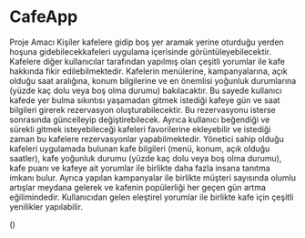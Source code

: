 # CafeApp

Proje Amacı
Kişiler kafelere gidip boş yer aramak yerine oturduğu yerden hoşuna gidebilecekkafeleri uygulama içerisinde görüntüleyebilecektir. Kafelere diğer kullanıcılar
tarafından yapılmış olan çeşitli yorumlar ile kafe hakkında fikir edilebilmektedir. Kafelerin menülerine, kampanyalarına, açık olduğu saat aralığına, konum bilgilerine ve en önemlisi yoğunluk durumlarına (yüzde kaç dolu veya boş olma durumu)
bakılacaktır. Bu sayede kullanıcı kafede yer bulma sıkıntısı yaşamadan gitmek istediği kafeye gün ve saat bilgileri girerek rezervasyon oluşturabilecektir. Bu
rezervasyonu isterse sonrasında güncelleyip değiştirebilecek. Ayrıca kullanıcı 
beğendiği ve sürekli gitmek isteyebileceği kafeleri favorilerine ekleyebilir ve istediği zaman bu kafelere rezervasyonlar yapabilmektedir.
Yönetici sahip olduğu kafeleri uygulamada bulunan kafe bilgileri (menü, konum,
açık olduğu saatler), kafe yoğunluk durumu (yüzde kaç dolu veya boş olma durumu),
kafe puanı ve kafeye ait yorumlar ile birlikte daha fazla insana tanıtma imkanı bulur.
Ayrıca yapılan kampanyalar ile birlikte müşteri sayısında olumlu artışlar meydana
gelerek ve kafenin popülerliği her geçen gün artma eğilimindedir. Kullanıcıdan gelen eleştirel yorumlar ile birlikte kafe için çeşitli yenilikler
yapılabilir.


()
